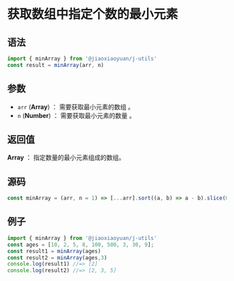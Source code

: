 
# 获取数组中指定个数的最小元素

## 语法

```js
import { minArray } from '@jiaoxiaoyuan/j-utils'
const result = minArray(arr, n)
```

## 参数

- `arr` (**Array**) ： 需要获取最小元素的数组 。
- `n` (**Number**) ： 需要获取最小元素的数量 。

## 返回值

**Array** ： 指定数量的最小元素组成的数组。

## 源码

```js
const minArray = (arr, n = 1) => [...arr].sort((a, b) => a - b).slice(0, n);
```

## 例子

```js
import { minArray } from '@jiaoxiaoyuan/j-utils'
const ages = [10, 2, 5, 8, 100, 500, 3, 30, 9];
const result1 = minArray(ages)
const result2 = minArray(ages,3)
console.log(result1) //=> [2]
console.log(result2) //=> [2, 3, 5]
```
